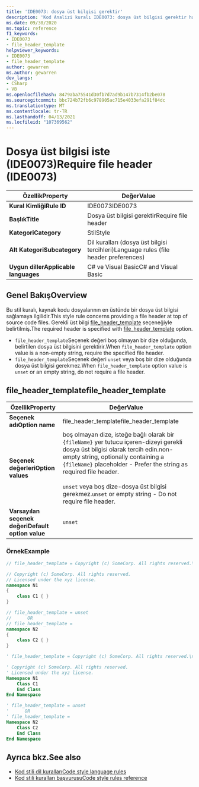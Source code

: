 ```yaml
---
title: 'IDE0073: dosya üst bilgisi gerektir'
description: 'Kod Analizi kuralı IDE0073: dosya üst bilgisi gerektir hakkında bilgi edinin'
ms.date: 09/30/2020
ms.topic: reference
f1_keywords:
- IDE0073
- file_header_template
helpviewer_keywords:
- IDE0073
- file_header_template
author: gewarren
ms.author: gewarren
dev_langs:
- CSharp
- VB
ms.openlocfilehash: 8479aba75541d30fb7d7ad9b147b7314fb2be078
ms.sourcegitcommit: bbc724b72fb6c978905ac715e4033efa291f84dc
ms.translationtype: MT
ms.contentlocale: tr-TR
ms.lasthandoff: 04/13/2021
ms.locfileid: "107369562"
---
```

# <a name="require-file-header-ide0073"></a><span data-ttu-id="15a44-103">Dosya üst bilgisi iste (IDE0073)</span><span class="sxs-lookup"><span data-stu-id="15a44-103">Require file header (IDE0073)</span></span>

|<span data-ttu-id="15a44-104">Özellik</span><span class="sxs-lookup"><span data-stu-id="15a44-104">Property</span></span>|<span data-ttu-id="15a44-105">Değer</span><span class="sxs-lookup"><span data-stu-id="15a44-105">Value</span></span>|
|-|-|
| <span data-ttu-id="15a44-106">**Kural Kimliği**</span><span class="sxs-lookup"><span data-stu-id="15a44-106">**Rule ID**</span></span> | <span data-ttu-id="15a44-107">IDE0073</span><span class="sxs-lookup"><span data-stu-id="15a44-107">IDE0073</span></span> |
| <span data-ttu-id="15a44-108">**Başlık**</span><span class="sxs-lookup"><span data-stu-id="15a44-108">**Title**</span></span> | <span data-ttu-id="15a44-109">Dosya üst bilgisi gerektir</span><span class="sxs-lookup"><span data-stu-id="15a44-109">Require file header</span></span> |
| <span data-ttu-id="15a44-110">**Kategori**</span><span class="sxs-lookup"><span data-stu-id="15a44-110">**Category**</span></span> | <span data-ttu-id="15a44-111">Stil</span><span class="sxs-lookup"><span data-stu-id="15a44-111">Style</span></span> |
| <span data-ttu-id="15a44-112">**Alt Kategori**</span><span class="sxs-lookup"><span data-stu-id="15a44-112">**Subcategory**</span></span> | <span data-ttu-id="15a44-113">Dil kuralları (dosya üst bilgisi tercihleri)</span><span class="sxs-lookup"><span data-stu-id="15a44-113">Language rules (file header preferences)</span></span> |
| <span data-ttu-id="15a44-114">**Uygun diller**</span><span class="sxs-lookup"><span data-stu-id="15a44-114">**Applicable languages**</span></span> | <span data-ttu-id="15a44-115">C# ve Visual Basic</span><span class="sxs-lookup"><span data-stu-id="15a44-115">C# and Visual Basic</span></span> |

## <a name="overview"></a><span data-ttu-id="15a44-116">Genel Bakış</span><span class="sxs-lookup"><span data-stu-id="15a44-116">Overview</span></span>

<span data-ttu-id="15a44-117">Bu stil kuralı, kaynak kodu dosyalarının en üstünde bir dosya üst bilgisi sağlamaya ilgilidir.</span><span class="sxs-lookup"><span data-stu-id="15a44-117">This style rule concerns providing a file header at top of source code files.</span></span> <span data-ttu-id="15a44-118">Gerekli üst bilgi [file_header_template](#file_header_template) seçeneğiyle belirtilmiş.</span><span class="sxs-lookup"><span data-stu-id="15a44-118">The required header is specified with [file_header_template](#file_header_template) option.</span></span>

- <span data-ttu-id="15a44-119">`file_header_template`Seçenek değeri boş olmayan bir dize olduğunda, belirtilen dosya üst bilgisini gerektirir.</span><span class="sxs-lookup"><span data-stu-id="15a44-119">When `file_header_template` option value is a non-empty string, require the specified file header.</span></span>
- <span data-ttu-id="15a44-120">`file_header_template`Seçenek değeri `unset` veya boş bir dize olduğunda dosya üst bilgisi gerekmez.</span><span class="sxs-lookup"><span data-stu-id="15a44-120">When `file_header_template` option value is `unset` or an empty string, do not require a file header.</span></span>

## <a name="file_header_template"></a><span data-ttu-id="15a44-121">file_header_template</span><span class="sxs-lookup"><span data-stu-id="15a44-121">file_header_template</span></span>

|<span data-ttu-id="15a44-122">Özellik</span><span class="sxs-lookup"><span data-stu-id="15a44-122">Property</span></span>|<span data-ttu-id="15a44-123">Değer</span><span class="sxs-lookup"><span data-stu-id="15a44-123">Value</span></span>|
|-|-|
| <span data-ttu-id="15a44-124">**Seçenek adı**</span><span class="sxs-lookup"><span data-stu-id="15a44-124">**Option name**</span></span> | <span data-ttu-id="15a44-125">file_header_template</span><span class="sxs-lookup"><span data-stu-id="15a44-125">file_header_template</span></span>
| <span data-ttu-id="15a44-126">**Seçenek değerleri**</span><span class="sxs-lookup"><span data-stu-id="15a44-126">**Option values**</span></span> | <span data-ttu-id="15a44-127">boş olmayan dize, isteğe bağlı olarak bir `{fileName}` yer tutucu içeren-dizeyi gerekli dosya üst bilgisi olarak tercih edin.</span><span class="sxs-lookup"><span data-stu-id="15a44-127">non-empty string, optionally containing a `{fileName}` placeholder - Prefer the string as required file header.</span></span><br /><br /> <span data-ttu-id="15a44-128">`unset` veya boş dize-dosya üst bilgisi gerekmez.</span><span class="sxs-lookup"><span data-stu-id="15a44-128">`unset` or empty string - Do not require file header.</span></span> |
| <span data-ttu-id="15a44-129">**Varsayılan seçenek değeri**</span><span class="sxs-lookup"><span data-stu-id="15a44-129">**Default option value**</span></span> | `unset` |

### <a name="example"></a><span data-ttu-id="15a44-130">Örnek</span><span class="sxs-lookup"><span data-stu-id="15a44-130">Example</span></span>

```csharp
// file_header_template = Copyright (c) SomeCorp. All rights reserved.\nLicensed under the xyz license.

// Copyright (c) SomeCorp. All rights reserved.
// Licensed under the xyz license.
namespace N1
{
    class C1 { }
}

// file_header_template = unset
//      OR
// file_header_template =
namespace N2
{
    class C2 { }
}
```

```vb
' file_header_template = Copyright (c) SomeCorp. All rights reserved.\nLicensed under the xyz license.

' Copyright (c) SomeCorp. All rights reserved.
' Licensed under the xyz license.
Namespace N1
    Class C1
    End Class
End Namespace

' file_header_template = unset
'      OR
' file_header_template =
Namespace N2
    Class C2
    End Class
End Namespace
```

## <a name="see-also"></a><span data-ttu-id="15a44-131">Ayrıca bkz.</span><span class="sxs-lookup"><span data-stu-id="15a44-131">See also</span></span>

- [<span data-ttu-id="15a44-132">Kod stili dil kuralları</span><span class="sxs-lookup"><span data-stu-id="15a44-132">Code style language rules</span></span>](language-rules.md)
- [<span data-ttu-id="15a44-133">Kod stili kuralları başvurusu</span><span class="sxs-lookup"><span data-stu-id="15a44-133">Code style rules reference</span></span>](index.md)
